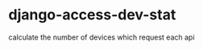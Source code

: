 django-access-dev-stat
======================

calculate the number of devices which request each api 
